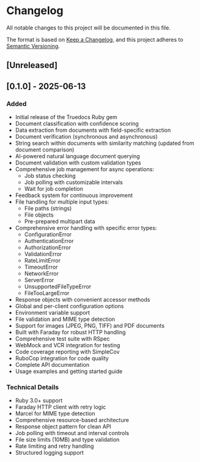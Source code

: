 # Changelog

All notable changes to this project will be documented in this file.

The format is based on [Keep a Changelog](https://keepachangelog.com/en/1.0.0/),
and this project adheres to [Semantic Versioning](https://semver.org/spec/v2.0.0.html).

## [Unreleased]

## [0.1.0] - 2025-06-13

### Added
- Initial release of the Truedocs Ruby gem
- Document classification with confidence scoring
- Data extraction from documents with field-specific extraction
- Document verification (synchronous and asynchronous)
- String search within documents with similarity matching (updated from document comparison)
- AI-powered natural language document querying
- Document validation with custom validation types
- Comprehensive job management for async operations:
  - Job status checking
  - Job polling with customizable intervals
  - Wait for job completion
- Feedback system for continuous improvement
- File handling for multiple input types:
  - File paths (strings)
  - File objects
  - Pre-prepared multipart data
- Comprehensive error handling with specific error types:
  - ConfigurationError
  - AuthenticationError
  - AuthorizationError
  - ValidationError
  - RateLimitError
  - TimeoutError
  - NetworkError
  - ServerError
  - UnsupportedFileTypeError
  - FileTooLargeError
- Response objects with convenient accessor methods
- Global and per-client configuration options
- Environment variable support
- File validation and MIME type detection
- Support for images (JPEG, PNG, TIFF) and PDF documents
- Built with Faraday for robust HTTP handling
- Comprehensive test suite with RSpec
- WebMock and VCR integration for testing
- Code coverage reporting with SimpleCov
- RuboCop integration for code quality
- Complete API documentation
- Usage examples and getting started guide

### Technical Details
- Ruby 3.0+ support
- Faraday HTTP client with retry logic
- Marcel for MIME type detection
- Comprehensive resource-based architecture
- Response object pattern for clean API
- Job polling with timeout and interval controls
- File size limits (10MB) and type validation
- Rate limiting and retry handling
- Structured logging support
